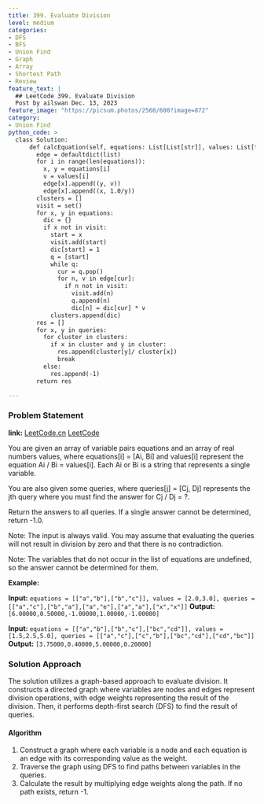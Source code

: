 ```yaml
---
title: 399. Evaluate Division
level: medium
categories:
- DFS
- BFS
- Union Find
- Graph
- Array
- Shortest Path
- Review
feature_text: |
  ## LeetCode 399. Evaluate Division
  Post by ailswan Dec. 13, 2023
feature_image: "https://picsum.photos/2560/600?image=872"
category:
- Union Find
python_code: >
  class Solution:
      def calcEquation(self, equations: List[List[str]], values: List[float], queries: List[List[str]]) -> List[float]:
        edge = defaultdict(list)
        for i in range(len(equations)):
          x, y = equations[i]
          v = values[i]
          edge[x].append((y, v))
          edge[x].append((x, 1.0/y))
        clusters = []
        visit = set()
        for x, y in equations:
          dic = {}
          if x not in visit:
            start = x
            visit.add(start)
            dic[start] = 1
            q = [start]
            while q:
              cur = q.pop()
              for n, v in edge[cur]:
                if n not in visit:
                  visit.add(n)
                  q.append(n)
                  dic[n] = dic[cur] * v
            clusters.append(dic)
        res = []
        for x, y in queries:
          for cluster in clusters:
            if x in cluster and y in cluster:
              res.append(cluster[y]/ cluster[x])
              break
          else:
            res.append(-1)
        return res        

---
```


### Problem Statement
**link:**
[LeetCode.cn](https://leetcode.cn/problems/evaluate-division/)
[LeetCode](https://leetcode.cn/problems/evaluate-division/)

You are given an array of variable pairs equations and an array of real numbers values, where equations[i] = [Ai, Bi] and values[i] represent the equation Ai / Bi = values[i]. Each Ai or Bi is a string that represents a single variable.

You are also given some queries, where queries[j] = [Cj, Dj] represents the jth query where you must find the answer for Cj / Dj = ?.

Return the answers to all queries. If a single answer cannot be determined, return -1.0.

Note: The input is always valid. You may assume that evaluating the queries will not result in division by zero and that there is no contradiction.

Note: The variables that do not occur in the list of equations are undefined, so the answer cannot be determined for them.

 
**Example:**

**Input:** `equations = [["a","b"],["b","c"]], values = [2.0,3.0], queries = [["a","c"],["b","a"],["a","e"],["a","a"],["x","x"]]`
**Output:** `[6.00000,0.50000,-1.00000,1.00000,-1.00000]`
 
**Input:** `equations = [["a","b"],["b","c"],["bc","cd"]], values = [1.5,2.5,5.0], queries = [["a","c"],["c","b"],["bc","cd"],["cd","bc"]]`
**Output:** `[3.75000,0.40000,5.00000,0.20000]`

### Solution Approach
The solution utilizes a graph-based approach to evaluate division. It constructs a directed graph where variables are nodes and edges represent division operations, with edge weights representing the result of the division. Then, it performs depth-first search (DFS) to find the result of queries.

#### Algorithm
1. Construct a graph where each variable is a node and each equation is an edge with its corresponding value as the weight.
2. Traverse the graph using DFS to find paths between variables in the queries.
3. Calculate the result by multiplying edge weights along the path. If no path exists, return -1.